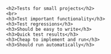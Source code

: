 
          <h2>Tests for small projects</h2>
          <br>
          <h3>Test important functionality</h3>
          <h3>Test regressions</h3>
          <h3>Should be easy to write</h3>
          <h3>Quick test results</h3>
          <h3>Cheap to implement and run</h3>
          <h3>Should run automatically</h3>
        